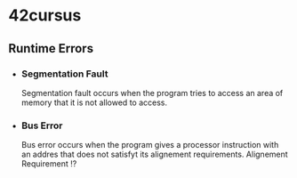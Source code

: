 # 42cursus
## Runtime Errors

- ### <strong>Segmentation Fault</strong>
    Segmentation fault occurs when the program tries to access an area of memory that it is not allowed to access.
- ### <strong>Bus Error</strong>
    Bus error occurs when the program gives a processor instruction with an addres that does not satisfyt its alignement requirements.
    Alignement Requirement :interrobang: 

